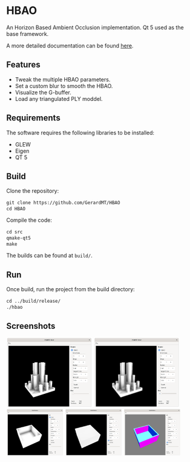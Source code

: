 # HBAO
An Horizon Based Ambient Occlusion implementation. Qt 5 used as the base framework.

A more detailed documentation can be found [here](https://github.com/GerardMT/HBAO/tree/master/docs/report/report.pdf).

## Features
- Tweak the multiple HBAO parameters.
- Set a custom blur to smooth the HBAO.
- Visualize the G-buffer.
- Load any triangulated PLY moddel.

## Requirements
The software requires the following libraries to be installed:
- GLEW
- Eigen
- QT 5

## Build
Clone the repository:

	git clone https://github.com/GerardMT/HBAO
	cd HBAO

Compile the code:

    cd src
    qmake-qt5
    make

The builds can be found at `build/`.

## Run
Once build, run the project from the build directory:

	cd ../build/release/
	./hbao

## Screenshots
<img src="docs/screenshots/ao_2.png" alt="AO 2" width="45%"> <img src="docs/screenshots/ao_2_blur.png" alt="AO 2 Blur" width="45%">
<img src="docs/screenshots/ao_1.png" alt="AO 1" width="30%"> <img src="docs/screenshots/ao_1_depth.png" alt="AO 1 Depth" width="30%"> <img src="docs/screenshots/ao_1_normal.png" alt="AO 1 Normal" width="30%">